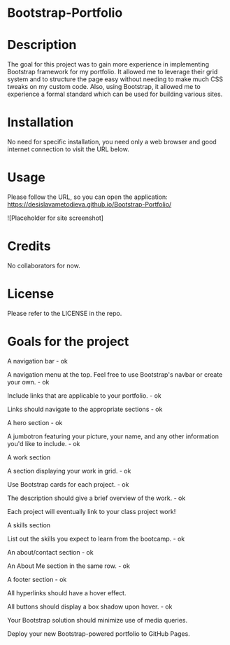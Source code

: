 # Bootstrap-Portfolio

# Description
The goal for this project was to gain more experience in implementing Bootstrap framework for my portfolio. It allowed me to leverage their grid system and to structure the page easy without needing to make much CSS tweaks on my custom code. Also, using Bootstrap, it allowed me to experience a formal standard which can be used for building various sites. 

# Installation
No need for specific installation, you need only a web browser and good internet connection to visit the URL below.

# Usage
Please follow the URL, so you can open the application: https://desislavametodieva.github.io/Bootstrap-Portfolio/

![Placeholder for site screenshot]

# Credits
No collaborators for now.

# License
Please refer to the LICENSE in the repo.

# Goals for the project

A navigation bar - ok 

A navigation menu at the top. Feel free to use Bootstrap's navbar or create your own. - ok

Include links that are applicable to your portfolio.   - ok

Links should navigate to the appropriate sections - ok

A hero section - ok 

A jumbotron featuring your picture, your name, and any other information you'd like to include. - ok 

A work section

A section displaying your work in grid. - ok

Use Bootstrap cards for each project. - ok

The description should give a brief overview of the work. - ok

Each project will eventually link to your class project work!

A skills section

List out the skills you expect to learn from the bootcamp. - ok

An about/contact section - ok

An About Me section in the same row. - ok 

A footer section - ok

All hyperlinks should have a hover effect.

All buttons should display a box shadow upon hover. - ok

Your Bootstrap solution should minimize use of media queries.

Deploy your new Bootstrap-powered portfolio to GitHub Pages.